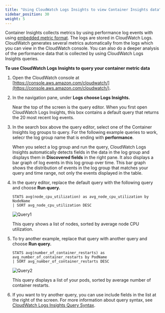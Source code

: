 ```yaml
---
title: "Using CloudWatch Logs Insights to view Container Insights data"
sidebar_position: 30
weight: 5
---
```


Container Insights collects metrics by using performance log events with using [embedded metric format](https://docs.aws.amazon.com/AmazonCloudWatch/latest/monitoring/CloudWatch_Embedded_Metric_Format.html). The logs are stored in CloudWatch Logs. CloudWatch generates several metrics automatically from the logs which you can view in the CloudWatch console. You can also do a deeper analysis of the performance data that is collected by using CloudWatch Logs Insights queries.

**To use CloudWatch Logs Insights to query your container metric data**

1. Open the CloudWatch console at [https://console.aws.amazon.com/cloudwatch/](https://console.aws.amazon.com/cloudwatch/).

2. In the navigation pane, under **Logs choose Logs Insights.**

    Near the top of the screen is the query editor. When you first open CloudWatch Logs Insights, this box contains a default query that returns the 20 most recent log events.

3. In the search box above the query editor, select one of the Container Insights log groups to query. For the following example queries to work, selecr the log group name that is ending with **performance**.
    
    When you select a log group and run the query, CloudWatch Logs Insights automatically detects fields in the data in the log group and displays them in **Discovered fields** in the right pane. It also displays a bar graph of log events in this log group over time. This bar graph shows the distribution of events in the log group that matches your query and time range, not only the events displayed in the table.
    
4. In the query editor, replace the default query with the following query and choose **Run query.**
    ```````
    STATS avg(node_cpu_utilization) as avg_node_cpu_utilization by NodeName
    | SORT avg_node_cpu_utilization DESC 
    ````````
    ![Query1](/img/container-insights/query1.jpg)

    This query shows a list of nodes, sorted by average node CPU utilization.


5. To try another example, replace that query with another query and choose **Run query.**
    `````
    STATS avg(number_of_container_restarts) as avg_number_of_container_restarts by PodName
    | SORT avg_number_of_container_restarts DESC
    `````
    ![Query2](/img/container-insights/query2.jpg)

    This query displays a list of your pods, sorted by average number of container restarts.
    
6. If you want to try another query, you can use include fields in the list at the right of the screen. For more information about query syntax, see [CloudWatch Logs Insights Query Syntax](https://docs.aws.amazon.com/AmazonCloudWatch/latest/logs/CWL_QuerySyntax.html).


